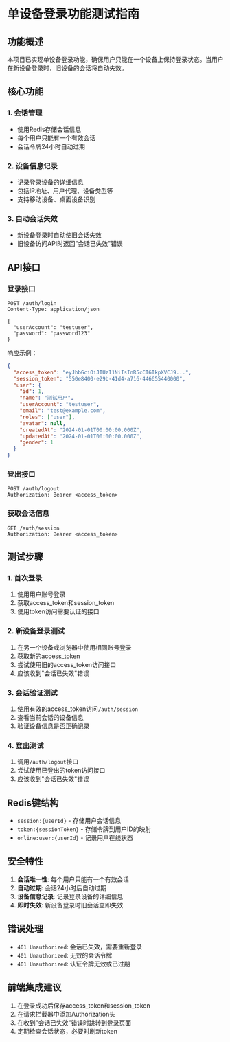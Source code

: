 # 单设备登录功能测试指南

## 功能概述

本项目已实现单设备登录功能，确保用户只能在一个设备上保持登录状态。当用户在新设备登录时，旧设备的会话将自动失效。

## 核心功能

### 1. 会话管理
- 使用Redis存储会话信息
- 每个用户只能有一个有效会话
- 会话令牌24小时自动过期

### 2. 设备信息记录
- 记录登录设备的详细信息
- 包括IP地址、用户代理、设备类型等
- 支持移动设备、桌面设备识别

### 3. 自动会话失效
- 新设备登录时自动使旧会话失效
- 旧设备访问API时返回"会话已失效"错误

## API接口

### 登录接口
```http
POST /auth/login
Content-Type: application/json

{
  "userAccount": "testuser",
  "password": "password123"
}
```

响应示例：
```json
{
  "access_token": "eyJhbGciOiJIUzI1NiIsInR5cCI6IkpXVCJ9...",
  "session_token": "550e8400-e29b-41d4-a716-446655440000",
  "user": {
    "id": 1,
    "name": "测试用户",
    "userAccount": "testuser",
    "email": "test@example.com",
    "roles": ["user"],
    "avatar": null,
    "createdAt": "2024-01-01T00:00:00.000Z",
    "updatedAt": "2024-01-01T00:00:00.000Z",
    "gender": 1
  }
}
```

### 登出接口
```http
POST /auth/logout
Authorization: Bearer <access_token>
```

### 获取会话信息
```http
GET /auth/session
Authorization: Bearer <access_token>
```

## 测试步骤

### 1. 首次登录
1. 使用用户账号登录
2. 获取access_token和session_token
3. 使用token访问需要认证的接口

### 2. 新设备登录测试
1. 在另一个设备或浏览器中使用相同账号登录
2. 获取新的access_token
3. 尝试使用旧的access_token访问接口
4. 应该收到"会话已失效"错误

### 3. 会话验证测试
1. 使用有效的access_token访问`/auth/session`
2. 查看当前会话的设备信息
3. 验证设备信息是否正确记录

### 4. 登出测试
1. 调用`/auth/logout`接口
2. 尝试使用已登出的token访问接口
3. 应该收到"会话已失效"错误

## Redis键结构

- `session:{userId}` - 存储用户会话信息
- `token:{sessionToken}` - 存储令牌到用户ID的映射
- `online:user:{userId}` - 记录用户在线状态

## 安全特性

1. **会话唯一性**: 每个用户只能有一个有效会话
2. **自动过期**: 会话24小时后自动过期
3. **设备信息记录**: 记录登录设备的详细信息
4. **即时失效**: 新设备登录时旧会话立即失效

## 错误处理

- `401 Unauthorized`: 会话已失效，需要重新登录
- `401 Unauthorized`: 无效的会话令牌
- `401 Unauthorized`: 认证令牌无效或已过期

## 前端集成建议

1. 在登录成功后保存access_token和session_token
2. 在请求拦截器中添加Authorization头
3. 在收到"会话已失效"错误时跳转到登录页面
4. 定期检查会话状态，必要时刷新token 